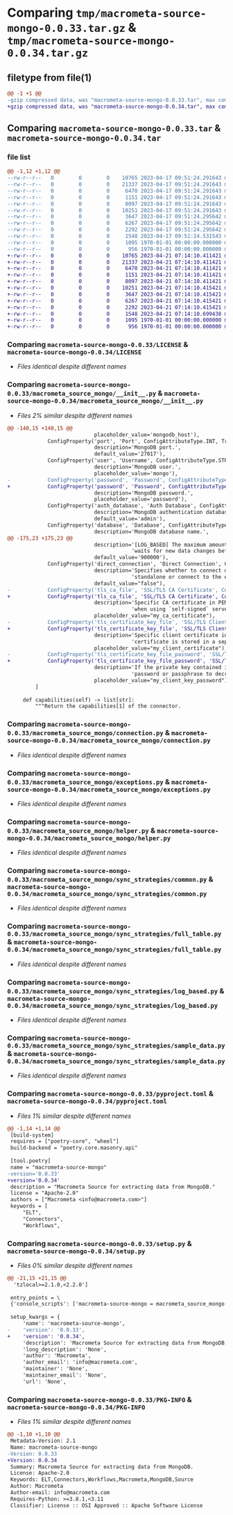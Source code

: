 # Comparing `tmp/macrometa-source-mongo-0.0.33.tar.gz` & `tmp/macrometa-source-mongo-0.0.34.tar.gz`

## filetype from file(1)

```diff
@@ -1 +1 @@
-gzip compressed data, was "macrometa-source-mongo-0.0.33.tar", max compression
+gzip compressed data, was "macrometa-source-mongo-0.0.34.tar", max compression
```

## Comparing `macrometa-source-mongo-0.0.33.tar` & `macrometa-source-mongo-0.0.34.tar`

### file list

```diff
@@ -1,12 +1,12 @@
--rw-r--r--   0        0        0    10765 2023-04-17 09:51:24.291643 macrometa-source-mongo-0.0.33/LICENSE
--rw-r--r--   0        0        0    21337 2023-04-17 09:51:24.291643 macrometa-source-mongo-0.0.33/macrometa_source_mongo/__init__.py
--rw-r--r--   0        0        0     6470 2023-04-17 09:51:24.291643 macrometa-source-mongo-0.0.33/macrometa_source_mongo/connection.py
--rw-r--r--   0        0        0     1151 2023-04-17 09:51:24.291643 macrometa-source-mongo-0.0.33/macrometa_source_mongo/exceptions.py
--rw-r--r--   0        0        0     8097 2023-04-17 09:51:24.291643 macrometa-source-mongo-0.0.33/macrometa_source_mongo/helper.py
--rw-r--r--   0        0        0    10251 2023-04-17 09:51:24.291643 macrometa-source-mongo-0.0.33/macrometa_source_mongo/sync_strategies/common.py
--rw-r--r--   0        0        0     3647 2023-04-17 09:51:24.295642 macrometa-source-mongo-0.0.33/macrometa_source_mongo/sync_strategies/full_table.py
--rw-r--r--   0        0        0     6267 2023-04-17 09:51:24.295642 macrometa-source-mongo-0.0.33/macrometa_source_mongo/sync_strategies/log_based.py
--rw-r--r--   0        0        0     2292 2023-04-17 09:51:24.295642 macrometa-source-mongo-0.0.33/macrometa_source_mongo/sync_strategies/sample_data.py
--rw-r--r--   0        0        0     1548 2023-04-17 09:51:24.531543 macrometa-source-mongo-0.0.33/pyproject.toml
--rw-r--r--   0        0        0     1095 1970-01-01 00:00:00.000000 macrometa-source-mongo-0.0.33/setup.py
--rw-r--r--   0        0        0      956 1970-01-01 00:00:00.000000 macrometa-source-mongo-0.0.33/PKG-INFO
+-rw-r--r--   0        0        0    10765 2023-04-21 07:14:10.411421 macrometa-source-mongo-0.0.34/LICENSE
+-rw-r--r--   0        0        0    21337 2023-04-21 07:14:10.411421 macrometa-source-mongo-0.0.34/macrometa_source_mongo/__init__.py
+-rw-r--r--   0        0        0     6470 2023-04-21 07:14:10.411421 macrometa-source-mongo-0.0.34/macrometa_source_mongo/connection.py
+-rw-r--r--   0        0        0     1151 2023-04-21 07:14:10.411421 macrometa-source-mongo-0.0.34/macrometa_source_mongo/exceptions.py
+-rw-r--r--   0        0        0     8097 2023-04-21 07:14:10.411421 macrometa-source-mongo-0.0.34/macrometa_source_mongo/helper.py
+-rw-r--r--   0        0        0    10251 2023-04-21 07:14:10.415421 macrometa-source-mongo-0.0.34/macrometa_source_mongo/sync_strategies/common.py
+-rw-r--r--   0        0        0     3647 2023-04-21 07:14:10.415421 macrometa-source-mongo-0.0.34/macrometa_source_mongo/sync_strategies/full_table.py
+-rw-r--r--   0        0        0     6267 2023-04-21 07:14:10.415421 macrometa-source-mongo-0.0.34/macrometa_source_mongo/sync_strategies/log_based.py
+-rw-r--r--   0        0        0     2292 2023-04-21 07:14:10.415421 macrometa-source-mongo-0.0.34/macrometa_source_mongo/sync_strategies/sample_data.py
+-rw-r--r--   0        0        0     1548 2023-04-21 07:14:10.699438 macrometa-source-mongo-0.0.34/pyproject.toml
+-rw-r--r--   0        0        0     1095 1970-01-01 00:00:00.000000 macrometa-source-mongo-0.0.34/setup.py
+-rw-r--r--   0        0        0      956 1970-01-01 00:00:00.000000 macrometa-source-mongo-0.0.34/PKG-INFO
```

### Comparing `macrometa-source-mongo-0.0.33/LICENSE` & `macrometa-source-mongo-0.0.34/LICENSE`

 * *Files identical despite different names*

### Comparing `macrometa-source-mongo-0.0.33/macrometa_source_mongo/__init__.py` & `macrometa-source-mongo-0.0.34/macrometa_source_mongo/__init__.py`

 * *Files 2% similar despite different names*

```diff
@@ -140,15 +140,15 @@
                            placeholder_value='mongodb_host'),
             ConfigProperty('port', 'Port', ConfigAttributeType.INT, True, False,
                            description='MongoDB port.',
                            default_value='27017'),
             ConfigProperty('user', 'Username', ConfigAttributeType.STRING, True, False,
                            description='MongoDB user.',
                            placeholder_value='mongo'),
-            ConfigProperty('password', 'Password', ConfigAttributeType.STRING, True, False,
+            ConfigProperty('password', 'Password', ConfigAttributeType.PASSWORD, True, False,
                            description='MongoDB password.',
                            placeholder_value='password'),
             ConfigProperty('auth_database', 'Auth Database', ConfigAttributeType.STRING, True, False,
                            description='MongoDB authentication database.',
                            default_value='admin'),
             ConfigProperty('database', 'Database', ConfigAttributeType.STRING, True, False,
                            description='MongoDB database name.',
@@ -175,23 +175,23 @@
                            description='[LOG_BASED] The maximum amount of time in milliseconds the log_based method '
                                        'waits for new data changes before exiting.',
                            default_value='900000'),
             ConfigProperty('direct_connection', 'Direct Connection', ConfigAttributeType.BOOLEAN, False, False,
                            description='Specifies whether to connect directly to the specified MongoDB host as a '
                                        'standalone or connect to the entire replica set of which the given MongoDB host is a part.',
                            default_value="false"),
-            ConfigProperty('tls_ca_file', 'SSL/TLS CA Certificate', ConfigAttributeType.STRING, False, False,
+            ConfigProperty('tls_ca_file', 'SSL/TLS CA Certificate', ConfigAttributeType.FILE, False, False,
                            description='Specific CA certificate in PEM string format. This is most often the case '
                                        'when using `self-signed` server certificate.',
                            placeholder_value="my_ca_certificate"),
-            ConfigProperty('tls_certificate_key_file', 'SSL/TLS Client Certificate', ConfigAttributeType.STRING, False, False,
+            ConfigProperty('tls_certificate_key_file', 'SSL/TLS Client Certificate', ConfigAttributeType.FILE, False, False,
                            description='Specific client certificate in PEM string format. If the private key for the client '
                                        'certificate is stored in a separate file, it should be concatenated with the certificate file.',
                            placeholder_value="my_client_certificate"),
-            ConfigProperty('tls_certificate_key_file_password', 'SSL/TLS Client Key Password', ConfigAttributeType.STRING, False, False,
+            ConfigProperty('tls_certificate_key_file_password', 'SSL/TLS Client Key Password', ConfigAttributeType.PASSWORD, False, False,
                            description='If the private key contained in the certificate keyfile is encrypted, users can provide a '
                                        'password or passphrase to decrypt the encrypted private keys.',
                            placeholder_value="my_client_key_password"),
         ]
 
     def capabilities(self) -> list[str]:
         """Return the capabilities[1] of the connector.
```

### Comparing `macrometa-source-mongo-0.0.33/macrometa_source_mongo/connection.py` & `macrometa-source-mongo-0.0.34/macrometa_source_mongo/connection.py`

 * *Files identical despite different names*

### Comparing `macrometa-source-mongo-0.0.33/macrometa_source_mongo/exceptions.py` & `macrometa-source-mongo-0.0.34/macrometa_source_mongo/exceptions.py`

 * *Files identical despite different names*

### Comparing `macrometa-source-mongo-0.0.33/macrometa_source_mongo/helper.py` & `macrometa-source-mongo-0.0.34/macrometa_source_mongo/helper.py`

 * *Files identical despite different names*

### Comparing `macrometa-source-mongo-0.0.33/macrometa_source_mongo/sync_strategies/common.py` & `macrometa-source-mongo-0.0.34/macrometa_source_mongo/sync_strategies/common.py`

 * *Files identical despite different names*

### Comparing `macrometa-source-mongo-0.0.33/macrometa_source_mongo/sync_strategies/full_table.py` & `macrometa-source-mongo-0.0.34/macrometa_source_mongo/sync_strategies/full_table.py`

 * *Files identical despite different names*

### Comparing `macrometa-source-mongo-0.0.33/macrometa_source_mongo/sync_strategies/log_based.py` & `macrometa-source-mongo-0.0.34/macrometa_source_mongo/sync_strategies/log_based.py`

 * *Files identical despite different names*

### Comparing `macrometa-source-mongo-0.0.33/macrometa_source_mongo/sync_strategies/sample_data.py` & `macrometa-source-mongo-0.0.34/macrometa_source_mongo/sync_strategies/sample_data.py`

 * *Files identical despite different names*

### Comparing `macrometa-source-mongo-0.0.33/pyproject.toml` & `macrometa-source-mongo-0.0.34/pyproject.toml`

 * *Files 1% similar despite different names*

```diff
@@ -1,14 +1,14 @@
 [build-system]
 requires = ["poetry-core", "wheel"]
 build-backend = "poetry.core.masonry.api"
 
 [tool.poetry]
 name = "macrometa-source-mongo"
-version='0.0.33'
+version='0.0.34'
 description = "Macrometa Source for extracting data from MongoDB."
 license = "Apache-2.0"
 authors = ["Macrometa <info@macrometa.com>"]
 keywords = [
     "ELT",
     "Connectors",
     "Workflows",
```

### Comparing `macrometa-source-mongo-0.0.33/setup.py` & `macrometa-source-mongo-0.0.34/setup.py`

 * *Files 0% similar despite different names*

```diff
@@ -21,15 +21,15 @@
  'tzlocal>=2.1.0,<2.2.0']
 
 entry_points = \
 {'console_scripts': ['macrometa-source-mongo = macrometa_source_mongo:main']}
 
 setup_kwargs = {
     'name': 'macrometa-source-mongo',
-    'version': '0.0.33',
+    'version': '0.0.34',
     'description': 'Macrometa Source for extracting data from MongoDB.',
     'long_description': 'None',
     'author': 'Macrometa',
     'author_email': 'info@macrometa.com',
     'maintainer': 'None',
     'maintainer_email': 'None',
     'url': 'None',
```

### Comparing `macrometa-source-mongo-0.0.33/PKG-INFO` & `macrometa-source-mongo-0.0.34/PKG-INFO`

 * *Files 1% similar despite different names*

```diff
@@ -1,10 +1,10 @@
 Metadata-Version: 2.1
 Name: macrometa-source-mongo
-Version: 0.0.33
+Version: 0.0.34
 Summary: Macrometa Source for extracting data from MongoDB.
 License: Apache-2.0
 Keywords: ELT,Connectors,Workflows,Macrometa,MongoDB,Source
 Author: Macrometa
 Author-email: info@macrometa.com
 Requires-Python: >=3.8.1,<3.11
 Classifier: License :: OSI Approved :: Apache Software License
```

